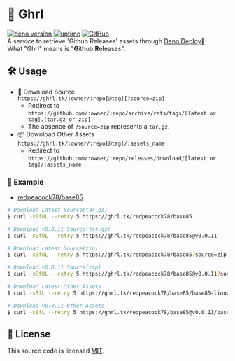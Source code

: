 # 🦕 Ghrl
[![deno version](https://img.shields.io/badge/deno-^1.16.0-lightgrey?logo=deno)](https://github.com/denoland/deno)  [![uptime](https://img.shields.io/uptimerobot/ratio/7/m789748604-54a82c6e7bf4fdd20e0a56ad)](https://stats.uptimerobot.com/9jVOwFz21w) [![GitHub](https://img.shields.io/github/license/redpeacock78/ghrl)](https://github.com/redpeacock78/ghrl/blob/master/LICENSE)  
A service to retrieve 'Github Releases' assets through [Deno Deploy](https://deno.com/deploy/)🦕  
What "Ghrl" means is "**G**it**h**ub **R**e**l**eases".

## 🛠 Usage
- 📜 Download Source  
  `https://ghrl.tk/:owner/:repo[@tag][?source=zip]`  
  - Redirect to `https://github.com/:owner/:repo/archive/refs/tags/[latest or tag].[tar.gz or zip]`
  - The absence of `?source=zip` represents a `tar.gz`.
- 📦 Download Other Assets  
  `https://ghrl.tk/:owner/:repo[@tag]/:assets_name`  
  - Redirect to `https://github.com/:owner/:repo/releases/download/[latest or tag]/:assets_name`

### 📄 Example
- [redpeacock78/base85](https://github.com/redpeacock78/base85)  

```bash
# Download Latest Source(tar.gz)
$ curl -sSfOL --retry 5 https://ghrl.tk/redpeacock78/base85

# Download v0.0.11 Source(tar.gz)
$ curl -sSfOL --retry 5 https://ghrl.tk/redpeacock78/base85@v0.0.11

# Download Latest Source(zip)
$ curl -sSfOL --retry 5 https://ghrl.tk/redpeacock78/base85?source=zip

# Download v0.0.11 Source(zip)
$ curl -sSfOL --retry 5 https://ghrl.tk/redpeacock78/base85@v0.0.11?source=zip

# Download Latest Other Assets
$ curl -sSfL --retry 5 https://ghrl.tk/redpeacock78/base85/base85-linux-x86 -o base85-linux-x86

# Download v0.0.11 Other Assets
$ curl -sSfL --retry 5 https://ghrl.tk/redpeacock78/base85@v0.0.11/base85-linux-x86 -o base85-linux-x86
```

## 🥝 License
This source code is licensed [MIT](https://github.com/redpeacock78/ghrl/blob/master/LICENSE).